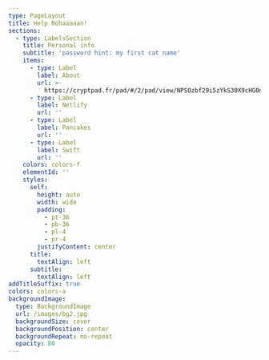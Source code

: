 ```yaml
---
type: PageLayout
title: Help Rohaaaaan!
sections:
  - type: LabelsSection
    title: Personal info
    subtitle: 'password hint: my first cat name'
    items:
      - type: Label
        label: About
        url: >-
          https://cryptpad.fr/pad/#/2/pad/view/NPSOzbf29i5zYkS30X9cHG0ngtpYt1MjEP+QkFEmaPA/p/
      - type: Label
        label: Netlify
        url: ''
      - type: Label
        label: Pancakes
        url: ''
      - type: Label
        label: Swift
        url: ''
    colors: colors-f
    elementId: ''
    styles:
      self:
        height: auto
        width: wide
        padding:
          - pt-36
          - pb-36
          - pl-4
          - pr-4
        justifyContent: center
      title:
        textAlign: left
      subtitle:
        textAlign: left
addTitleSuffix: true
colors: colors-a
backgroundImage:
  type: BackgroundImage
  url: /images/bg2.jpg
  backgroundSize: cover
  backgroundPosition: center
  backgroundRepeat: no-repeat
  opacity: 80
---
```

